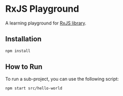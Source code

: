 # RxJS Playground

A learning playground for [RxJS library](https://rxjs.dev/).

## Installation

```sh
npm install
```

## How to Run

To run a sub-project, you can use the following script:

```sh
npm start src/hello-world
```
